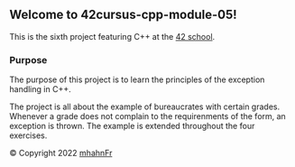## Welcome to 42cursus-cpp-module-05!
This is the sixth project featuring C++ at the [42 school].

### Purpose
The purpose of this project is to learn the principles of the exception handling in C++.

The project is all about the example of bureaucrates with certain grades. Whenever a grade does not complain to the
requirenments of the form, an exception is thrown. The example is extended throughout the four exercises.

© Copyright 2022 [mhahnFr](https://www.github.com/mhahnFr)

[42 school]: https://www.42heilbronn.de/learncoderepeat
